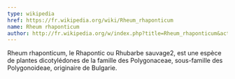 ```yaml
---
type: wikipedia
href: https://fr.wikipedia.org/wiki/Rheum_rhaponticum
name: Rheum rhaponticum
author: http://fr.wikipedia.org/w/index.php?title=Rheum_rhaponticum&action=history
---
```

Rheum rhaponticum, le Rhapontic ou Rhubarbe sauvage2, est une espèce de plantes dicotylédones de la famille des Polygonaceae, sous-famille des Polygonoideae, originaire de Bulgarie.